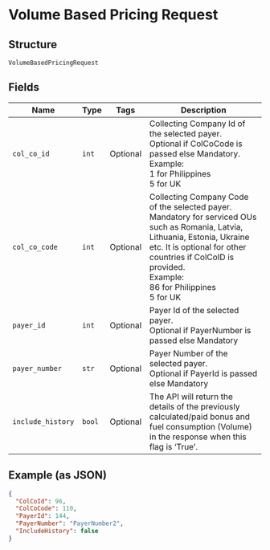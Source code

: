 
# Volume Based Pricing Request

## Structure

`VolumeBasedPricingRequest`

## Fields

| Name | Type | Tags | Description |
|  --- | --- | --- | --- |
| `col_co_id` | `int` | Optional | Collecting Company Id of the selected payer.<br>Optional if ColCoCode is passed else Mandatory.<br>Example:<br>1 for Philippines<br>5 for UK |
| `col_co_code` | `int` | Optional | Collecting Company Code of the selected payer.<br>Mandatory for serviced OUs such as Romania, Latvia, Lithuania, Estonia, Ukraine etc. It is optional for other countries if ColCoID is provided.<br>Example:<br>86 for Philippines<br>5 for UK |
| `payer_id` | `int` | Optional | Payer Id of the selected payer.<br>Optional if PayerNumber is passed else Mandatory |
| `payer_number` | `str` | Optional | Payer Number of the selected payer.<br>Optional if PayerId is passed else Mandatory |
| `include_history` | `bool` | Optional | The API will return the details of the previously calculated/paid bonus and fuel consumption (Volume) in the response when this flag is ‘True’. |

## Example (as JSON)

```json
{
  "ColCoId": 96,
  "ColCoCode": 110,
  "PayerId": 144,
  "PayerNumber": "PayerNumber2",
  "IncludeHistory": false
}
```

